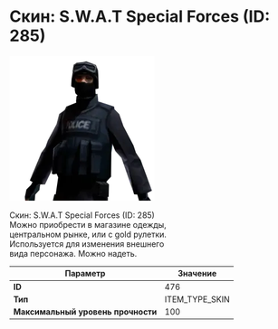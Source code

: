 # Скин: S.W.A.T Special Forces (ID: 285)

![Item Image](../img/476.webp?raw=true)

Скин: S.W.A.T Special Forces (ID: 285)<br>Можно приобрести в магазине одежды,<br>центральном рынке, или с gold рулетки.<br>Используется для изменения внешнего<br>вида персонажа. Можно надеть.


| Параметр | Значение |
|----------|----------|
| **ID** | 476 |
| **Тип** | ITEM_TYPE_SKIN |
| **Максимальный уровень прочности** | 100 |

